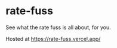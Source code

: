 # rate-fuss
See what the rate fuss is all about, for you.

Hosted at https://rate-fuss.vercel.app/

